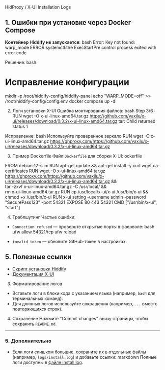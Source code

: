 
HidProxy / X-UI Installation Logs

## 1. Ошибки при установке через Docker Compose
**Контейнер Hiddify не запускается:**
bash
Error: Key not found: warp_mode
ERROR:systemctl:the ExecStartPre control process exited with error code

Решение:
bash
# Исправление конфигурации
mkdir -p /root/hiddify-config/hiddify-panel
echo "WARP_MODE=off" >> /root/hiddify-config/config.env
docker compose up -d

2. Логи установки X-UI
Ошибка монтирования файлов:
bash
Step 3/6 : RUN wget -O x-ui-linux-amd64.tar.gz https://github.com/vaxilu/x-ui/releases/download/0.3.2/x-ui-linux-amd64.tar.gz
tar: Child returned status 1


Исправление:
bash
Используйте проверенное зеркало
RUN wget -O x-ui-linux-amd64.tar.gz https://ghproxy.com/https://github.com/vaxilu/x-ui/releases/download/0.3.2/x-ui-linux-amd64.tar.gz


3. Пример Dockerfile
Файл `Dockerfile` для сборки X-UI:
ockerfile

FROM debian:12-slim
RUN apt-get update && apt-get install -y curl wget ca-certificates
RUN wget -O x-ui-linux-amd64.tar.gz https://ghproxy.com/https://github.com/vaxilu/x-ui/releases/download/0.3.2/x-ui-linux-amd64.tar.gz && \
    tar -zxvf x-ui-linux-amd64.tar.gz -C /usr/local/ && \
    rm x-ui-linux-amd64.tar.gz
RUN cp /usr/local/x-ui/x-ui /usr/bin/x-ui && \
    chmod +x /usr/bin/x-ui
RUN x-ui setting -username admin -password "SecurePass123" -port 54321
EXPOSE 80 443 54321
CMD ["/usr/bin/x-ui", "start"]



4. Траблшутинг
Частые ошибки:
- `Connection refused` — проверьте открытые порты в фаерволе:
  bash
  ufw allow 54321/tcp
  ufw reload
  
- `invalid token` — обновите GitHub-токен в настройках.


## 5. Полезные ссылки
- [Скрипт установки Hiddify](https://github.com/hiddify/Hiddify-Manager)
- [Документация X-UI](https://github.com/vaxilu/x-ui)


3. Форматирование логов
- Вставьте логи в блоки кода с указанием языка (например, `bash` для терминальных команд).
- Для длинных логов используйте сокращения (например, `...` вместо повторяющихся строк).

4. Сохранение
Нажмите "Commit changes" внизу страницы, чтобы сохранить `README.md`.

---

### 5. Дополнительно
- Если логи слишком большие, сохраните их в отдельные файлы (например, `logs/install.log`) и добавьте ссылки:
  markdown
  Полные логи доступны в [файле install.log](logs/install.log).
  


